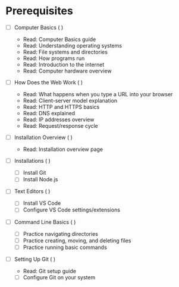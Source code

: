# Prerequisites

- [ ] Computer Basics ( )
  - Read: Computer Basics guide  
  - Read: Understanding operating systems  
  - Read: File systems and directories  
  - Read: How programs run  
  - Read: Introduction to the internet  
  - Read: Computer hardware overview  

- [ ] How Does the Web Work ( )
  - Read: What happens when you type a URL into your browser  
  - Read: Client-server model explanation  
  - Read: HTTP and HTTPS basics  
  - Read: DNS explained  
  - Read: IP addresses overview  
  - Read: Request/response cycle  

- [ ] Installation Overview ( )
  - Read: Installation overview page  

- [ ] Installations ( )
  - [ ] Install Git  
  - [ ] Install Node.js  

- [ ] Text Editors ( )
  - [ ] Install VS Code  
  - [ ] Configure VS Code settings/extensions  

- [ ] Command Line Basics ( )
  - [ ] Practice navigating directories  
  - [ ] Practice creating, moving, and deleting files  
  - [ ] Practice running basic commands  

- [ ] Setting Up Git ( )
  - Read: Git setup guide  
  - [ ] Configure Git on your system  
